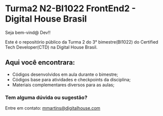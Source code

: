 # Turma2 N2-BI1022 FrontEnd2 - Digital House Brasil

Seja bem-vind@ Dev!!

Este é o repositório público da Turma 2 do 3° bimestre(BI1022) do Certified Tech Developer(CTD) na Digital House Brasil.

## Aqui você encontrara:
- Códigos desenvolvidos em aula durante o bimestre;
- Códigos base para atividades e checkpoints da disciplina;
- Materiais complementares diversos para as aulas;

### Tem alguma dúvida ou sugestão?
Entre em contato: mmartins@digitalhouse.com